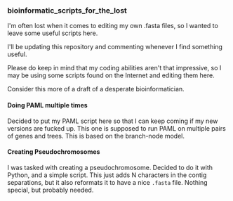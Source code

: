 ### bioinformatic_scripts_for_the_lost
I'm often lost when it comes to editing my own .fasta files, so I wanted to leave some useful scripts here.

I'll be updating this repository and commenting whenever I find something useful.

Please do keep in mind that my coding abilities aren't that impressive, so I may be using some scripts found on the Internet and editing them here.

Consider this more of a draft of a desperate bioinformatician.

#### Doing PAML multiple times
Decided to put my PAML script here so that I can keep coming if my new versions are fucked up. This one is supposed to run PAML on multiple pairs of genes and trees. This is based on the branch-node model.

#### Creating Pseudochromosomes
I was tasked with creating a pseudochromosome. Decided to do it with Python, and a simple script. This just adds N characters in the contig separations, but it also reformats it to have a nice `.fasta` file. Nothing special, but probably needed.
